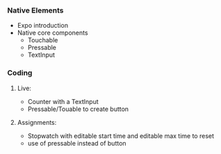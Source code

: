 ### Native Elements

- Expo introduction
- Native core components
  - Touchable
  - Pressable
  - TextInput

### Coding

1. Live:

   - Counter with a TextInput
   - Pressable/Touable to create button

2. Assignments:
   - Stopwatch with editable start time and editable max time to reset
   - use of pressable instead of button
